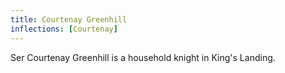 ```yaml
---
title: Courtenay Greenhill
inflections: [Courtenay]
---
```


Ser Courtenay Greenhill is a household knight in King's Landing.


